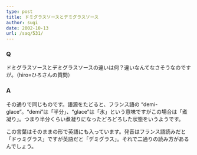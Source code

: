 ```yaml
---
type: post
title: ドミグラスソースとデミグラスソース
author: sugi
date: 2002-10-13
url: /saq/531/
---
```

### Q 

ドミグラスソースとデミグラスソースの違いは何？違いなんてなさそうなのですが。（hiro=ひろさんの質問）

### A 

その通りで同じものです。語源をたどると、フランス語の “demi-glace”。“demi”は「半分」、“glace”は「氷」という意味ですがこの場合は「煮凝り」。つまり半分くらい煮凝りになったどろどろした状態をいうようです。

この言葉はそのままの形で英語にも入っています。発音はフランス語読みだと「ドゥミグラス」ですが英語だと「デミグラス」。それで二通りの読み方があるんでしょう。
